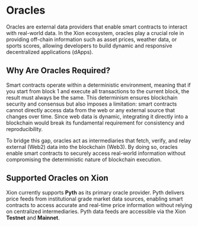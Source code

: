 # Oracles

Oracles are external data providers that enable smart contracts to interact with real-world data. In the Xion ecosystem, oracles play a crucial role in providing off-chain information such as asset prices, weather data, or sports scores, allowing developers to build dynamic and responsive decentralized applications (dApps).

## Why Are Oracles Required?

Smart contracts operate within a deterministic environment, meaning that if you start from block 1 and execute all transactions to the current block, the result must always be the same. This determinism ensures blockchain security and consensus but also imposes a limitation: smart contracts cannot directly access data from the web or any external source that changes over time. Since web data is dynamic, integrating it directly into a blockchain would break its fundamental requirement for consistency and reproducibility.

To bridge this gap, oracles act as intermediaries that fetch, verify, and relay external (Web2) data into the blockchain (Web3). By doing so, oracles enable smart contracts to securely access real-world information without compromising the deterministic nature of blockchain execution.

## Supported Oracles on Xion

Xion currently supports **Pyth** as its primary oracle provider. Pyth delivers price feeds from institutional grade market data sources, enabling smart contracts to access accurate and real-time price information without relying on centralized intermediaries. Pyth data feeds are accessible via the Xion **Testnet** and **Mainnet**.
